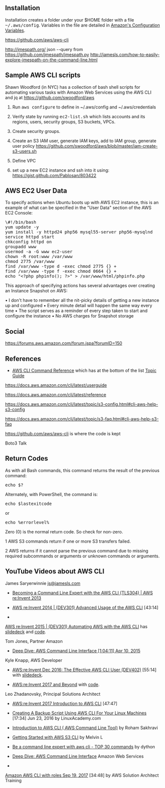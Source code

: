 ## Installation

Installation creates a folder under your $HOME folder with a file <tt>~/.aws/config</tt>.
Variables in the file are detailed in <a target="_blank" href="https://docs.aws.amazon.com/cli/latest/topic/config-vars.html#cli-aws-help-config-vars">Amazon's Configuration Variables</a>.

https://github.com/aws/aws-cli

http://jmespath.org/
json --query 
from  https://github.com/jmespath/jmespath.py 
http://jamesls.com/how-to-easily-explore-jmespath-on-the-command-line.html

## Sample AWS CLI scripts

Shawn Woodford (in NYC) has a collection of bash shell scripts for automating various tasks with Amazon Web Services using the AWS CLI and jq at <a target="_blank" href="https://github.com/swoodford/aws">https://github.com/swoodford/aws</a>

1. Run <tt>aws configure</tt>
   to define in ~/.aws/config and ~/.aws/credentials

2. Verify state by running <tt>ec2-list.sh</tt> which lists accounts and its regions, users, security groups, S3 buckets, VPCs.

3. Create security groups.

4. Create an S3 IAM user, generate IAM keys, add to IAM group, generate user policy
   https://github.com/swoodford/aws/blob/master/iam-create-s3-users.sh

5. Define VPC

6. set up a new EC2 instance and ssh into it using: https://gist.github.com/Pablosan/803422


## AWS EC2 User Data

To specify actions when Ubuntu boots up with AWS EC2 instance, this is an example of what can be specified in the "User Data" section of the AWS EC2 Console:

<pre>
\#!/bin/bash
yum update -y
yum install -y httpd24 php56 mysql55-server php56-mysqlnd
service httpd start
chkconfig httpd on
groupadd www
usermod -a -G www ec2-user
chown -R root:www /var/www
chmod 2775 /var/www
find /var/www -type d -exec chmod 2775 {} +
find /var/www -type f -exec chmod 0664 {} +
echo "&LT;?php phpinfo(); ?>" > /var/www/html/phpinfo.php
</pre>

This approach of specifying actions has several advantages over creating an Instance Snapshot on AWS:

• I don't have to remember all the nit-picky details of getting a new instance up and configured
• Every minute detail will happen the same way every time
• The script serves as a reminder of every step taken to start and configure the instance
• No AWS charges for Snapshot storage



## Social

https://forums.aws.amazon.com/forum.jspa?forumID=150

## References

* <a target="_blank" href="https://docs.aws.amazon.com/cli/latest/index.html">AWS CLI Command Reference</a> which has at the bottom of the list <a target="_blank" href="https://docs.aws.amazon.com/cli/latest/topic/index.html">Topic Guide</a> 

https://docs.aws.amazon.com/cli/latest/userguide

https://docs.aws.amazon.com/cli/latest/reference

https://docs.aws.amazon.com/cli/latest/topic/s3-config.html#cli-aws-help-s3-config

https://docs.aws.amazon.com/cli/latest/topic/s3-faq.html#cli-aws-help-s3-faq

https://github.com/aws/aws-cli is where the code is kept

Boto3 Talk


## Return Codes

As with all Bash commands, this command returns the result of the previous command:

   <tt>echo $?</tt>

Alternately, with PowerShell, the command is:

   <tt>echo $lastexitcode</tt>

or

   <tt>echo %errorlevel%</tt>

Zero (0) is the normal return code. So check for non-zero.

1 AWS S3 commands return if one or more S3 transfers failed.

2 AWS returns if it cannot parse the previous command due to missing required subcommands or arguments or unknown commands or arguments.
## YouTube Videos about AWS CLI

James Saryerwinnie <js@jamesls.com>

   * <a target="_blank" href="https://www.youtube.com/watch?v=qiPt1NoyZm0">Becoming a Command Line Expert with the AWS CLI (TLS304) | AWS re:Invent 2013</a>

   * <a target="_blank" href="https://www.youtube.com/watch?v=vP56l7qThNs"> AWS re:Invent 2014 | (DEV301) Advanced Usage of the AWS CLI</a> [43:14]

   * <a target="_blank" href="https://www.youtube.com/watch?v=TnfqJYPjD9I">
   AWS re:Invent 2015 | (DEV301) Automating AWS with the AWS CLI</a> has <a target="_blank" href="https://www.slideshare.net/AmazonWebServices/dev301-automating-aws-with-the-aws-cli">slidedeck</a> and <a target="_blank" href="https://github.com/kyleknap/awscli-reinvent-examples">code</a>.

Tom Jones, Partner Amazon

   * <a target="_blank" href="https://www.youtube.com/watch?v=ZbgvG7yFoQI">Deep Dive: AWS Command Line Interface [1:04:11] Apr 10, 2015</a> 

Kyle Knapp, AWS Developer

   * <a target="_blank" href="https://www.youtube.com/watch?v=Xc1dHtWa9-Q">AWS:re:Invent Dec 2016: The Effective AWS CLI User (DEV402)</a> [55:14] with <a target="_blank" href="https://www.slideshare.net/AmazonWebServices/aws-reinvent-2016-the-effective-aws-cli-user-dev402">slidedeck</a>.

   * <a target="_blank" href="https://www.youtube.com/watch?v=W8IyScUGuGI">AWS:re:Invent 2017 and Beyond</a> with <a target="_blank" href="https://github.com/aws-samples/awscli-reinvent-examples/tree/master/2017">code</a>.

Leo Zhadanovsky, Principal Solutions Architect

   * <a target="_blank" href="https://www.youtube.com/watch?v=iC8zVT5r7Jw">AWS:re:Invent 2017 Introduction to AWS CLI</a> [47:47]

* <a target="_blank" href="https://www.youtube.com/watch?v=hdIlcu75_Lw">Creating A Backup Script Using AWS CLI For Your Linux Machines</a> [17:34] Jun 23, 2016 by LinuxAcademy.com

* <a target="_blank" href="https://www.youtube.com/watch?v=aC7F_ntezVk">Introduction to AWS CLI ( AWS Command Line Tool)</a> by Roham Sakhravi

* <a target="_blank" href="https://www.youtube.com/watch?v=WrVqrvIQRAI">Getting Started with AWS S3 CLI</a> by Melvin L

* <a target="_blank" href="https://www.youtube.com/watch?v=7z05U5ShhXg">Be a command line expert with aws cli - TOP 30 commands</a> by dython

* <a target="_blank" href="https://www.youtube.com/watch?v=ZbgvG7yFoQI&t=169s">Deep Dive: AWS Command Line Interface</a>
Amazon Web Services

* <a target="_blank" href="https://www.youtube.com/watch?v=YCSxln-10aQ">
Amazon AWS CLI with roles Sep 19, 2017</a> [34:48]
by AWS Solution Architect Training

